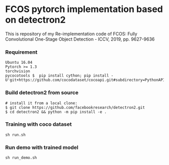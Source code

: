 # FCOS pytorch implementation based on detectron2 
This is repository of my Re-implementation code of FCOS: Fully Convolutional One-Stage Object Detection - ICCV, 2019, pp. 9627-9636
### Requirement 
	Ubuntu 16.04
	Pytorch >= 1.3
	torchvision
	pycocotools $  pip install cython; pip install -U'git+https://github.com/cocodataset/cocoapi.git#subdirectory=PythonAPI’
### Build detectron2 from source 
	# install it from a local clone:
	$ git clone https://github.com/facebookresearch/detectron2.git
	$ cd detectron2 && python -m pip install -e .
### Training with coco dataset 
	sh run.sh
### Run demo with trained model 
	sh run_demo.sh
